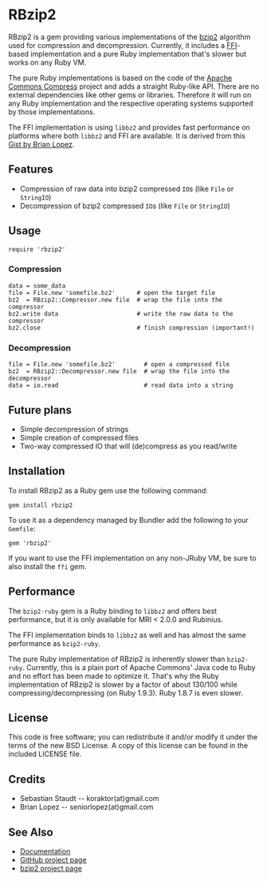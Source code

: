 RBzip2
======

RBzip2 is a gem providing various implementations of the [bzip2][bzip2]
algorithm used for compression and decompression. Currently, it includes a
[FFI][ffi]-based implementation and a pure Ruby implementation that's slower
but works on any Ruby VM.

The pure Ruby implementations is based on the code of the
[Apache Commons Compress][commons] project and adds a straight Ruby-like API.
There are no external dependencies like other gems or libraries. Therefore it
will run on any Ruby implementation and the respective operating systems
supported by those implementations.

The FFI implementation is using `libbz2` and provides fast performance on
platforms where both `libbz2` and FFI are available. It is derived from this
[Gist by Brian Lopez][gist].

## Features

 * Compression of raw data into bzip2 compressed `IO`s (like `File` or
   `StringIO`)
 * Decompression of bzip2 compressed `IO`s (like `File` or `StringIO`)

## Usage

    require 'rbzip2'

### Compression

    data = some_data
    file = File.new 'somefile.bz2'      # open the target file
    bz2  = RBzip2::Compressor.new file  # wrap the file into the compressor
    bz2.write data                      # write the raw data to the compressor
    bz2.close                           # finish compression (important!)

### Decompression

    file = File.new 'somefile.bz2'        # open a compressed file
    bz2  = RBzip2::Decompressor.new file  # wrap the file into the decompressor
    data = io.read                        # read data into a string

## Future plans

 * Simple decompression of strings
 * Simple creation of compressed files
 * Two-way compressed IO that will (de)compress as you read/write

## Installation

To install RBzip2 as a Ruby gem use the following command:

    gem install rbzip2

To use it as a dependency managed by Bundler add the following to your
`Gemfile`:

    gem 'rbzip2'

If you want to use the FFI implementation on any non-JRuby VM, be sure to also
install the `ffi` gem.

## Performance

The `bzip2-ruby` gem is a Ruby binding to `libbz2` and offers best performance,
but it is only available for MRI < 2.0.0 and Rubinius.

The FFI implementation binds to `libbz2` as well and has almost the same
performance as `bzip2-ruby`.

The pure Ruby implementation of RBzip2 is inherently slower than `bzip2-ruby`.
Currently, this is a plain port of Apache Commons' Java code to Ruby and no
effort has been made to optimize it. That's why the Ruby implementation of
RBzip2 is slower by a factor of about 130/100 while compressing/decompressing
(on Ruby 1.9.3). Ruby 1.8.7 is even slower.

## License

This code is free software; you can redistribute it and/or modify it under the
terms of the new BSD License. A copy of this license can be found in the
included LICENSE file.

## Credits

* Sebastian Staudt -- koraktor(at)gmail.com
* Brian Lopez -- seniorlopez(at)gmail.com

## See Also

* [Documentation](http://rubydoc.info/gems/rbzip2)
* [GitHub project page](https://github.com/koraktor/rbzip2)
* [bzip2 project page][bzip2]

 [bzip2]:   http://bzip.org
 [commons]: http://commons.apache.org/compress
 [ffi]:     https://github.com/ffi/ffi/wiki
 [gist]:    https://gist.github.com/brianmario/5833373
